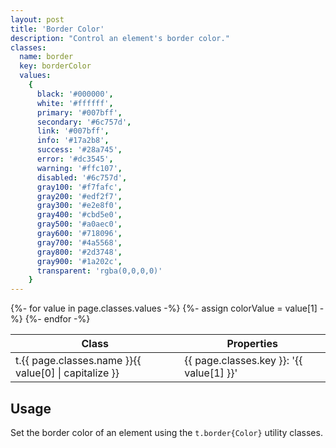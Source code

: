 ```yaml
---
layout: post
title: 'Border Color'
description: "Control an element's border color."
classes:
  name: border
  key: borderColor
  values:
    {
      black: '#000000',
      white: '#ffffff',
      primary: '#007bff',
      secondary: '#6c757d',
      link: '#007bff',
      info: '#17a2b8',
      success: '#28a745',
      error: '#dc3545',
      warning: '#ffc107',
      disabled: '#6c757d',
      gray100: '#f7fafc',
      gray200: '#edf2f7',
      gray300: '#e2e8f0',
      gray400: '#cbd5e0',
      gray500: '#a0aec0',
      gray600: '#718096',
      gray700: '#4a5568',
      gray800: '#2d3748',
      gray900: '#1a202c',
      transparent: 'rgba(0,0,0,0)'
    }
---
```


<table>
  <thead>
    <tr>
      <th>Class</th>
      <th colspan="2">Properties</th>
    </tr>
  </thead>
  <tbody>
    {%- for value in page.classes.values -%}
      <tr>
        <td><span>t</span>.{{ page.classes.name }}{{ value[0] | capitalize }}</td>
        <td>{{ page.classes.key }}: '{{ value[1] }}'</td>
        {%- assign colorValue = value[1] -%}
        <td><div style="border: 1px solid {{ colorValue }}; height: 20px"></div></td>
      </tr>
    {%- endfor -%}
  </tbody>
</table>

## Usage

Set the border color of an element using the <code>t.border{Color}</code> utility classes.
